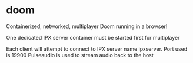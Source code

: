 # doom
Containerized, networked, multiplayer Doom running in a browser!

One dedicated IPX server container must be started first for multiplayer

Each client will attempt to connect to IPX server name ipxserver.  Port used is 19900
Pulseaudio is used to stream audio back to the host

